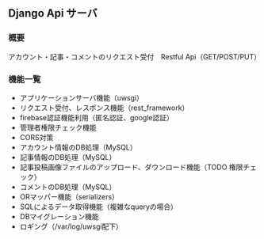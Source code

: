 ## Django Api サーバ
### 概要
アカウント・記事・コメントのリクエスト受付　Restful Api（GET/POST/PUT）
### 機能一覧
- アプリケーションサーバ機能（uwsgi）  
- リクエスト受付、レスポンス機能（rest_framework）  
- firebase認証機能利用（匿名認証、google認証）  
- 管理者権限チェック機能  
- CORS対策  
- アカウント情報のDB処理（MySQL）  
- 記事情報のDB処理（MySQL）  
- 記事投稿画像ファイルのアップロード、ダウンロード機能（TODO 権限チェック）  
- コメントのDB処理（MySQL）  
- ORマッパー機能（serializers）  
- SQLによるデータ取得機能（複雑なqueryの場合）  
- DBマイグレーション機能  
- ロギング（/var/log/uwsgi配下）  

